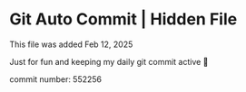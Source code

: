 # Git Auto Commit | Hidden File

This file was added Feb 12, 2025

Just for fun and keeping my daily git commit active 🤪

commit number: 552256
